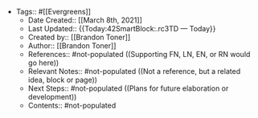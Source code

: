 - Tags:: #[[Evergreens]]
    - Date Created:: [[March 8th, 2021]]
    - Last Updated:: {{Today:42SmartBlock:.rc3TD — Today}}
    - Created by:: [[Brandon Toner]]
    - Author:: [[Brandon Toner]]
    - References:: #not-populated ((Supporting FN, LN, EN, or RN would go here))
    - Relevant Notes:: #not-populated ((Not a reference, but a related idea, block or page))
    - Next Steps:: #not-populated ((Plans for future elaboration or development))
    - Contents:: #not-populated
